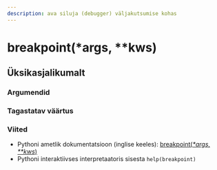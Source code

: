 ```yaml
---
description: ava siluja (debugger) väljakutsumise kohas
---
```


# breakpoint\(\*args, \*\*kws\)

## Üksikasjalikumalt

### Argumendid

### Tagastatav väärtus

### Viited

* Pythoni ametlik dokumentatsioon \(inglise keeles\): [breakpoint\(_\*args, \*\*kws_\)](https://docs.python.org/3/library/functions.html#breakpoint)
* Pythoni interaktiivses interpretaatoris sisesta `help(breakpoint)`

